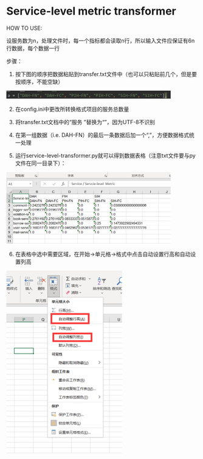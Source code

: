 # Service-level metric transformer

HOW TO USE:

设服务数为n，处理文件时，每一个指标都会读取n行，所以输入文件应保证有6n行数据，每个数据一行

步骤：

1. 按下图的顺序把数据粘贴到transfer.txt文件中（也可以只粘贴前几个，但是要按顺序，不能空缺）

<img src="./img/img01.png" alt="img01" style="zoom:50%;" />

2. 在config.ini中更改所转换格式项目的服务总数量

3. 将transfer.txt文档中的“服务 ”替换为“”，因为UTF-8不识别

4. 在第一组数据（i.e. DAH-FN）的最后一条数据后加一个“,”，方便数据格式统一处理

5. 运行service-level-transformer.py就可以得到数据表格（注意txt文件要与py文件在同一目录下）：

<img src="./img/img02.png" alt="img02" style="zoom:50%;" />

6. 在表格中选中需要区域，在开始->单元格->格式中点击自动设置行高和自动设置列高

<img src="./img/img03.png" alt="img03" style="zoom:50%;" />